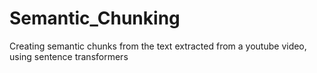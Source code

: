 # Semantic_Chunking
Creating semantic chunks from the text extracted from a youtube video, using sentence transformers

